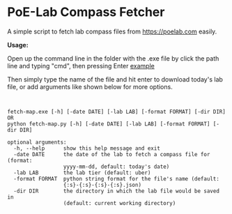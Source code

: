 # PoE-Lab Compass Fetcher
A simple script to fetch lab compass files from <https://poelab.com> easily.

**Usage:**

Open up the command line in the folder with the .exe file by click the path line and typing "cmd", then pressing Enter [example](https://prnt.sc/lp6kks)

Then simply type the name of the file and hit enter to download today's lab file, or add arguments like shown below for more options.

```


fetch-map.exe [-h] [-date DATE] [-lab LAB] [-format FORMAT] [-dir DIR]
OR
python fetch-map.py [-h] [-date DATE] [-lab LAB] [-format FORMAT] [-dir DIR]

optional arguments:
  -h, --help      show this help message and exit
  -date DATE      the date of the lab to fetch a compass file for (format:
                  yyyy-mm-dd, default: today's date)
  -lab LAB        the lab tier (default: uber)
  -format FORMAT  python string format for the file's name (default:
                  {:s}-{:s}-{:s}-{:s}.json)
  -dir DIR        the directory in which the lab file would be saved in
                  (default: current working directory)

```
